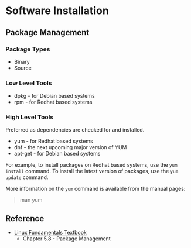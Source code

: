 # Software Installation

## Package Management

### Package Types

* Binary
* Source

### Low Level Tools

* dpkg - for Debian based systems
* rpm - for Redhat based systems

### High Level Tools

Preferred as dependencies are checked for and installed.

* yum - for Redhat based systems
* dnf - the  next  upcoming  major  version of YUM
* apt-get - for Debian based systems

For example, to install packages on Redhat based systems, use the `yum install` command.  To install the latest version of packages, use the `yum update` command.

More information on the `yum` command is available from the manual pages:

> man yum

## Reference

* [Linux Fundamentals Textbook](https://linux-training.be/linuxfun.pdf)
  * Chapter 5.8 - Package Management
